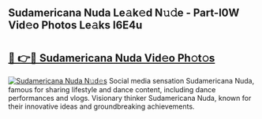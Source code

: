 ## Sudamericana Nuda Le𝚊k𝚎d N𝚞𝚍e - Part-l0W Vid𝚎o Photos Le𝚊ks I6E4u

# <h2><a href="http://fbfcefb.evod.top/?m=Sudamericana+Nuda">🔗 👉🔴 Sudamericana Nuda Vid𝚎o Ph𝚘t𝚘s</a></h2>

[![Sudamericana Nuda N𝚞d𝚎s](https://i.imgur.com/8V9OHl7.gif)](http://fbfcefb.evod.top/?m=Sudamericana+Nuda)
Social media sensation Sudamericana Nuda, famous for sharing lifestyle and dance content, including dance performances and vlogs. Visionary thinker Sudamericana Nuda, known for their innovative ideas and groundbreaking achievements. 
